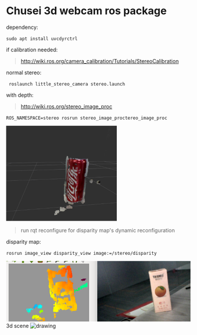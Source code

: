 # Chusei 3d webcam ros package


dependency:
```
sudo apt install uvcdyrctrl
```
if calibration needed:
> http://wiki.ros.org/camera_calibration/Tutorials/StereoCalibration

normal stereo:
```
 roslaunch little_stereo_camera stereo.launch
```
with depth:
> http://wiki.ros.org/stereo_image_proc
```
ROS_NAMESPACE=stereo rosrun stereo_image_proctereo_image_proc
```
<img src="pics_for_readme/coke.png" alt="drawing" width="300"/>

>run rqt reconfigure for disparity map's dynamic reconfiguration

disparity map:
```
rosrun image_view disparity_view image:=/stereo/disparity
```
<img src="pics_for_readme/disparity.png" alt="drawing" width="500"/>
3d scene
<img src="pics_for_readme/stereo_long_distance.gif" alt="drawing" width="500"/>
